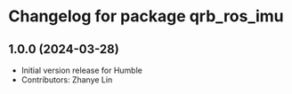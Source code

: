 # Changelog for package qrb_ros_imu

## 1.0.0 (2024-03-28)

- Initial version release for Humble
- Contributors: Zhanye Lin